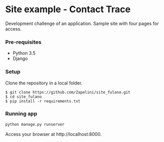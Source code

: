 # Site example - Contact Trace

Development challenge of an application.
Sample site with four pages for access.

### Pre-requisites

* Python 3.5
* Django


### Setup

Clone the repository in a local folder.
```
$ git clone https://github.com/Zapelini/site_fulano.git
$ cd site_fulano
$ pip install -r requirements.txt
```

### Running app

```bash
python manage.py runserver
```

Access your browser at http://localhost:8000.

